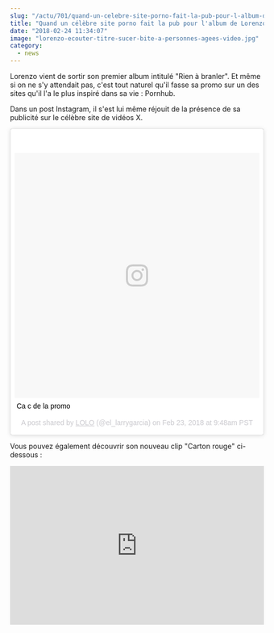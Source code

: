 ```yaml
--- 
slug: "/actu/701/quand-un-celebre-site-porno-fait-la-pub-pour-l-album-de-lorenzo"
title: "Quand un célèbre site porno fait la pub pour l'album de Lorenzo !"
date: "2018-02-24 11:34:07"
image: "lorenzo-ecouter-titre-sucer-bite-a-personnes-agees-video.jpg"
category:
  - news
---
```

<p>Lorenzo vient de sortir son premier album intitulé "Rien à branler". Et même si on ne s'y attendait pas, c'est tout naturel qu'il fasse sa promo sur un des sites qu'il l'a le plus inspiré dans sa vie : Pornhub.</p>

<p>Dans un post Instagram, il s'est lui même réjouit de la présence de sa publicité sur le célèbre site de vidéos X.</p>
<blockquote class="instagram-media" data-instgrm-captioned data-instgrm-permalink="https://www.instagram.com/p/BfjFLQPHVcA/" data-instgrm-version="8" style=" background:#FFF; border:0; border-radius:3px; box-shadow:0 0 1px 0 rgba(0,0,0,0.5),0 1px 10px 0 rgba(0,0,0,0.15); margin: 1px; max-width:658px; padding:0; width:99.375%; width:-webkit-calc(100% - 2px); width:calc(100% - 2px);"><div style="padding:8px;"> <div style=" background:#F8F8F8; line-height:0; margin-top:40px; padding:50.0% 0; text-align:center; width:100%;"> <div style=" background:url(data:image/png;base64,iVBORw0KGgoAAAANSUhEUgAAACwAAAAsCAMAAAApWqozAAAABGdBTUEAALGPC/xhBQAAAAFzUkdCAK7OHOkAAAAMUExURczMzPf399fX1+bm5mzY9AMAAADiSURBVDjLvZXbEsMgCES5/P8/t9FuRVCRmU73JWlzosgSIIZURCjo/ad+EQJJB4Hv8BFt+IDpQoCx1wjOSBFhh2XssxEIYn3ulI/6MNReE07UIWJEv8UEOWDS88LY97kqyTliJKKtuYBbruAyVh5wOHiXmpi5we58Ek028czwyuQdLKPG1Bkb4NnM+VeAnfHqn1k4+GPT6uGQcvu2h2OVuIf/gWUFyy8OWEpdyZSa3aVCqpVoVvzZZ2VTnn2wU8qzVjDDetO90GSy9mVLqtgYSy231MxrY6I2gGqjrTY0L8fxCxfCBbhWrsYYAAAAAElFTkSuQmCC); display:block; height:44px; margin:0 auto -44px; position:relative; top:-22px; width:44px;"></div></div> <p style=" margin:8px 0 0 0; padding:0 4px;"> <a href="https://www.instagram.com/p/BfjFLQPHVcA/" style=" color:#000; font-family:Arial,sans-serif; font-size:14px; font-style:normal; font-weight:normal; line-height:17px; text-decoration:none; word-wrap:break-word;" target="_blank">Ca c de la promo </a></p> <p style=" color:#c9c8cd; font-family:Arial,sans-serif; font-size:14px; line-height:17px; margin-bottom:0; margin-top:8px; overflow:hidden; padding:8px 0 7px; text-align:center; text-overflow:ellipsis; white-space:nowrap;">A post shared by <a href="https://www.instagram.com/el_larrygarcia/" style=" color:#c9c8cd; font-family:Arial,sans-serif; font-size:14px; font-style:normal; font-weight:normal; line-height:17px;" target="_blank"> LOLO</a> (@el_larrygarcia) on <time style=" font-family:Arial,sans-serif; font-size:14px; line-height:17px;" datetime="2018-02-23T17:48:07+00:00">Feb 23, 2018 at 9:48am PST</time></p></div></blockquote> <script async defer src="//www.instagram.com/embed.js"></script>
<p>Vous pouvez également découvrir son nouveau clip "Carton rouge" ci-dessous :</p>

<iframe width="100%" height="315" src="https://www.youtube.com/embed/fFX5Co_6ay0" frameborder="0" allow="autoplay; encrypted-media" allowfullscreen></iframe>
